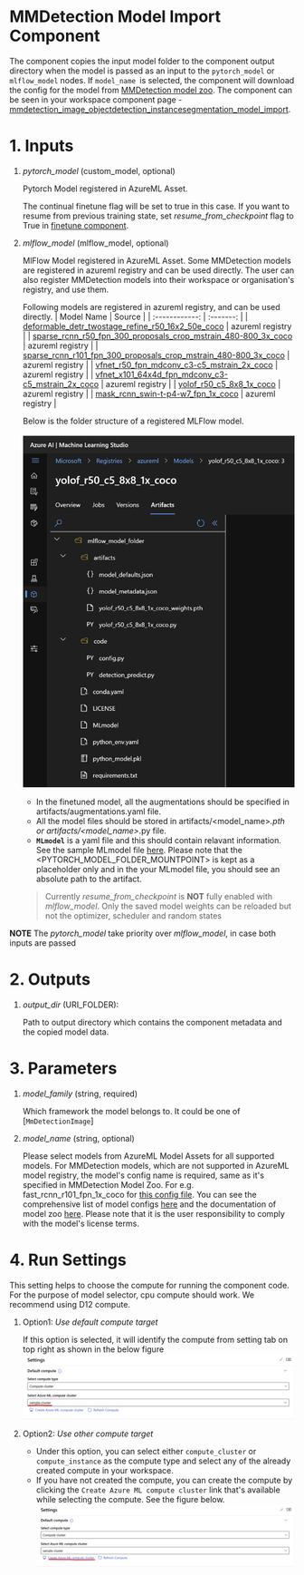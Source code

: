 # MMDetection Model Import Component
The component copies the input model folder to the component output directory when the model is passed as an input to the `pytorch_model` or `mlflow_model` nodes. If `model_name `is selected, the component will download the config for the model from [MMDetection model zoo](https://github.com/open-mmlab/mmdetection/blob/v2.28.2/docs/en/model_zoo.md). The component can be seen in your workspace component page - [mmdetection_image_objectdetection_instancesegmentation_model_import](https://ml.azure.com/registries/azureml/components/mmdetection_image_objectdetection_instancesegmentation_model_import).

# 1. Inputs

1. _pytorch_model_ (custom_model, optional)

    Pytorch Model registered in AzureML Asset.

    The continual finetune flag will be set to true in this case. If you want to resume from previous training state, set *resume_from_checkpoint* flag to True in [finetune component](mmd_finetune_component.md/#39-resume-from-checkpoint).

2. _mlflow_model_ (mlflow_model, optional)

    MlFlow Model registered in AzureML Asset. Some MMDetection models are registered in azureml registry and can be used directly. The user can also register MMDetection models into their workspace or organisation's registry, and use them.

    Following models are registered in azureml registry, and can be used directly.
    | Model Name | Source |
    | :------------: | :-------:  |
    | [deformable_detr_twostage_refine_r50_16x2_50e_coco](https://ml.azure.com/registries/azureml/models/deformable_detr_twostage_refine_r50_16x2_50e_coco/version/3) | azureml registry |
    | [sparse_rcnn_r50_fpn_300_proposals_crop_mstrain_480-800_3x_coco](https://ml.azure.com/registries/azureml/models/sparse_rcnn_r50_fpn_300_proposals_crop_mstrain_480-800_3x_coco/version/3) | azureml registry |
    | [sparse_rcnn_r101_fpn_300_proposals_crop_mstrain_480-800_3x_coco](https://ml.azure.com/registries/azureml/models/sparse_rcnn_r101_fpn_300_proposals_crop_mstrain_480-800_3x_coco/version/3) | azureml registry |
    | [vfnet_r50_fpn_mdconv_c3-c5_mstrain_2x_coco](https://ml.azure.com/registries/azureml/models/vfnet_r50_fpn_mdconv_c3-c5_mstrain_2x_coco/version/3) | azureml registry |
    | [vfnet_x101_64x4d_fpn_mdconv_c3-c5_mstrain_2x_coco](https://ml.azure.com/registries/azureml/models/vfnet_x101_64x4d_fpn_mdconv_c3-c5_mstrain_2x_coco/version/3) | azureml registry |
    | [yolof_r50_c5_8x8_1x_coco](https://ml.azure.com/registries/azureml/models/yolof_r50_c5_8x8_1x_coco/version/3) | azureml registry |
    | [mask_rcnn_swin-t-p4-w7_fpn_1x_coco](https://ml.azure.com/registries/azureml/models/mask_rcnn_swin-t-p4-w7_fpn_1x_coco/version/3) | azureml registry |

    Below is the folder structure of a registered MLFlow model.

    ![Mlflow Model Tree](../../images/mmd_mlflow_model.png)

    - In the finetuned model, all the augmentations should be specified in artifacts/augmentations.yaml file.
    - All the model files should be stored in artifacts/<model_name>*.pth or artifacts/<model_name>*.py file.
    - **`MLmodel`** is a yaml file and this should contain relavant information. See the sample MLmodel file [here](../../sample_files/MMDMLmodel). Please note that the
    <PYTORCH_MODEL_FOLDER_MOUNTPOINT> is kept as a placeholder only and in the your MLmodel file, you should see an absolute path to the artifact. 

    > Currently _resume_from_checkpoint_ is **NOT** fully enabled with _mlflow_model_. Only the saved model weights can be reloaded but not the optimizer, scheduler and random states

**NOTE** The _pytorch_model_ take priority over _mlflow_model_, in case both inputs are passed


# 2. Outputs
1. _output_dir_ (URI_FOLDER):

    Path to output directory which contains the component metadata and the copied model data.


# 3. Parameters
1. _model_family_ (string, required)

    Which framework the model belongs to.
    It could be one of [`MmDetectionImage`]

2. _model_name_ (string, optional)

    Please select models from AzureML Model Assets for all supported models. For MMDetection models, which are not supported in AzureML model registry, the model's config name is required, same as it's specified in MMDetection Model Zoo. For e.g. fast_rcnn_r101_fpn_1x_coco for [this config file](https://github.com/open-mmlab/mmdetection/blob/master/configs/fast_rcnn/fast_rcnn_r101_fpn_1x_coco.py). You can see the comprehensive list of model configs [here](https://github.com/open-mmlab/mmdetection/tree/v2.28.2/configs) and the documentation of model zoo [here](https://github.com/open-mmlab/mmdetection/blob/v2.28.2/docs/en/model_zoo.md).
    Please note that it is the user responsibility to comply with the model's license terms.

# 4. Run Settings

This setting helps to choose the compute for running the component code. For the purpose of model selector, cpu compute should work. We recommend using D12 compute.

1. Option1: *Use default compute target*

    If this option is selected, it will identify the compute from setting tab on top right as shown in the below figure
    ![default compute target](../../images/default_compute_from_settings_for_image_components.png)

2. Option2: *Use other compute target*

    - Under this option, you can select either `compute_cluster` or `compute_instance` as the compute type and select any of the already created compute in your workspace.
    - If you have not created the compute, you can create the compute by clicking the `Create Azure ML compute cluster` link that's available while selecting the compute. See the figure below.
    ![other compute target](../../images/other_compute_target_for_image_components.png)
